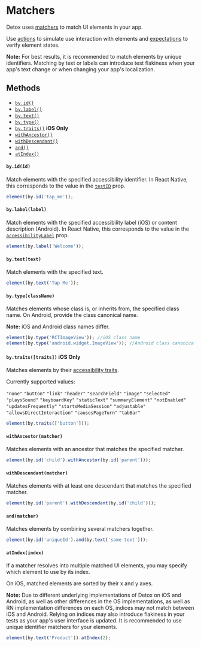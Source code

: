 # Matchers

Detox uses [matchers](APIRef.Matchers.md) to match UI elements in your app.

Use [actions](APIRef.ActionsOnElement.md) to simulate use interaction with elements and [expectations](APIRef.Expect.md) to verify element states.

**Note:** For best results, it is recommended to match elements by unique identifiers. Matching by text or labels can introduce test flakiness when your app's text change or when changing your app's localization.

## Methods

- [`by.id()`](#byidid)
- [`by.label()`](#bylabellabel)
- [`by.text()`](#bytexttext-discouraged-on-ios)
- [`by.type()`](#bytypeclassname)
- [`by.traits()`](#bytraitstraits-ios-only) **iOS Only**
- [`withAncestor()`](#withancestormatcher)
- [`withDescendant()`](#withdescendantmatcher)
- [`and()`](#andmatcher)
- [`atIndex()`](#atindexindex)

#### `by.id(id)`

Match elements with the specified accessibility identifier. In React Native, this corresponds to the value in the [`testID`](https://reactnative.dev/docs/view.html#testid) prop.

```js
element(by.id('tap_me'));
```

#### `by.label(label)`

Match elements with the specified accessibility label (iOS) or content description (Android). In React Native, this corresponds to the value in the [`accessibilityLabel`](https://facebook.github.io/react-native/docs/view.html#accessibilitylabel) prop.

```js
element(by.label('Welcome'));
```

#### `by.text(text)`

Match elements with the specified text.

```js
element(by.text('Tap Me'));
```

#### `by.type(className)`

Matches elements whose class is, or inherits from, the specified class name. On Android, provide the class canonical name.

**Note:** iOS and Android class names differ.

```js
element(by.type('RCTImageView')); //iOS class name
element(by.type('android.widget.ImageView')); //Android class canonical name
```

#### `by.traits([traits])` **iOS Only**

Matches elements by their [accessibility traits](https://developer.apple.com/documentation/uikit/accessibility/uiaccessibility/accessibility_traits).

Currently supported values:

`"none"`
`"button"`
`"link"`
`"header"`
`"searchField"`
`"image"`
`"selected"`
`"playsSound"`
`"keyboardKey"`
`"staticText"`
`"summaryElement"`
`"notEnabled"`
`"updatesFrequently"`
`"startsMediaSession"`
`"adjustable"`
`"allowsDirectInteraction"`
`"causesPageTurn"`
`"tabBar"`

```js
element(by.traits(['button']));
```

#### `withAncestor(matcher)`

Matches elements with an ancestor that matches the specified matcher.

```js
element(by.id('child').withAncestor(by.id('parent')));
```
#### `withDescendant(matcher)`

Matches elements with at least one descendant that matches the specified matcher.

```js
element(by.id('parent').withDescendant(by.id('child')));
```

#### `and(matcher)`

Matches elements by combining several matchers together.

```js
element(by.id('uniqueId').and(by.text('some text')));
```

#### `atIndex(index)`

If a matcher resolves into multiple matched UI elements, you may specify which element to use by its index.

On iOS, matched elements are sorted by their x and y axes.

**Note:** Due to different underlying implementations of Detox on iOS and Android, as well as other differences in the OS implementations, as well as RN implementation differences on each OS, indices may not match between iOS and Android. Relying on indices may also introduce flakiness in your tests as your app's user interface is updated. It is recommended to use unique identifier matchers for your elements.

```js
element(by.text('Product')).atIndex(2);
```
